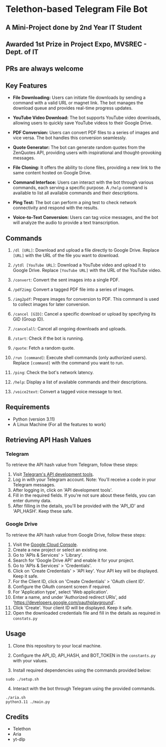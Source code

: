 # Telethon-based Telegram File Bot
## A Mini-Project done by 2nd Year IT Student
## Awarded 1st Prize in Project Expo, MVSREC - Dept. of IT 

## PRs are always welcome
## Key Features

- **File Downloading:** Users can initiate file downloads by sending a command with a valid URL or magnet link. The bot manages the download queue and provides real-time progress updates.

- **YouTube Video Download:** The bot supports YouTube video downloads, allowing users to quickly save YouTube videos to their Google Drive.

- **PDF Conversion:** Users can convert PDF files to a series of images and vice versa. The bot handles this conversion seamlessly.

- **Quote Generator:** The bot can generate random quotes from the ZenQuotes API, providing users with inspirational and thought-provoking messages.

- **File Cloning:** It offers the ability to clone files, providing a new link to the same content hosted on Google Drive.

- **Command Interface:** Users can interact with the bot through various commands, each serving a specific purpose. A `/help` command is available to list all available commands and their descriptions.

- **Ping Test:** The bot can perform a ping test to check network connectivity and respond with the results.

- **Voice-to-Text Conversion:** Users can tag voice messages, and the bot will analyze the audio to provide a text transcription.

## Commands
1. `/dl [URL]`: Download and upload a file directly to Google Drive. Replace `[URL]` with the URL of the file you want to download.

2. `/ytdl [YouTube URL]`: Download a YouTube video and upload it to Google Drive. Replace `[YouTube URL]` with the URL of the YouTube video.

3. `/convert`: Convert the sent images into a single PDF.

4. `/pdf2img`: Convert a tagged PDF file into a series of images.

5. `/img2pdf`: Prepare images for conversion to PDF. This command is used to collect images for later conversion.

6. `/cancel [GID]`: Cancel a specific download or upload by specifying its GID (Group ID).

7. `/cancelall`: Cancel all ongoing downloads and uploads.

8. `/start`: Check if the bot is running.

9. `/quote`: Fetch a random quote.

10. `/run [command]`: Execute shell commands (only authorized users). Replace `[command]` with the command you want to run.

11. `/ping`: Check the bot's network latency.

12. `/help`: Display a list of available commands and their descriptions.

13. `/voice2text`: Convert a tagged voice message to text.


## Requirements
- Python (version 3.11)
- A Linux Machine (For all the features to work)
## Retrieving API Hash Values

### Telegram

To retrieve the API hash value from Telegram, follow these steps:

1. Visit [Telegram's API development tools](https://my.telegram.org/apps).
2. Log in with your Telegram account. Note: You'll receive a code in your Telegram messages.
3. After logging in, click on 'API development tools'.
4. Fill in the required fields. If you're not sure about these fields, you can enter dummy data.
5. After filling in the details, you'll be provided with the 'API_ID' and 'API_HASH'. Keep these safe.

### Google Drive

To retrieve the API hash value from Google Drive, follow these steps:

1. Visit the [Google Cloud Console](https://console.cloud.google.com/).
2. Create a new project or select an existing one.
3. Go to 'APIs & Services' > 'Library'.
4. Search for 'Google Drive API' and enable it for your project.
5. Go to 'APIs & Services' > 'Credentials'.
6. Click on 'Create Credentials' > 'API key'. Your API key will be displayed. Keep it safe.
7. For the Client ID, click on 'Create Credentials' > 'OAuth client ID'.
8. Configure the OAuth consent screen if required.
9. For 'Application type', select 'Web application'.
10. Enter a name, and under 'Authorized redirect URIs', add 'https://developers.google.com/oauthplayground'.
11. Click 'Create'. Your client ID will be displayed. Keep it safe.
12. Open the downloaded credentials file and fill in the details as required in `constats.py`

## Usage

1. Clone this repository to your local machine.

2. Configure the API_ID, API_HASH, and BOT_TOKEN in the `constants.py` with your values.

3. Install required dependencies using the commands provided below:
```shell
sudo ./setup.sh
```

4. Interact with the bot through Telegram using the provided commands.
```shell
./aria.sh
python3.11 ./main.py
```

## Credits
- Telethon
- Aria
- yt-dlp
